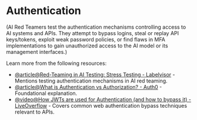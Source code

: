 # Authentication

(AI Red Teamers test the authentication mechanisms controlling access to AI systems and APIs. They attempt to bypass logins, steal or replay API keys/tokens, exploit weak password policies, or find flaws in MFA implementations to gain unauthorized access to the AI model or its management interfaces.)

Learn more from the following resources:

- [@article@Red-Teaming in AI Testing: Stress Testing - Labelvisor](https://www.labelvisor.com/red-teaming-abstract-competitive-testing-data-selection/) - Mentions testing authentication mechanisms in AI red teaming.
- [@article@What is Authentication vs Authorization? - Auth0](https://auth0.com/intro-to-iam/authentication-vs-authorization) - Foundational explanation.
- [@video@How JWTs are used for Authentication (and how to bypass it) - LiveOverflow](https://www.google.com/search?q=https://www.youtube.com/watch%3Fv%3Dexample_video_panel_url?v=3OpQi65s_ME) - Covers common web authentication bypass techniques relevant to APIs.

